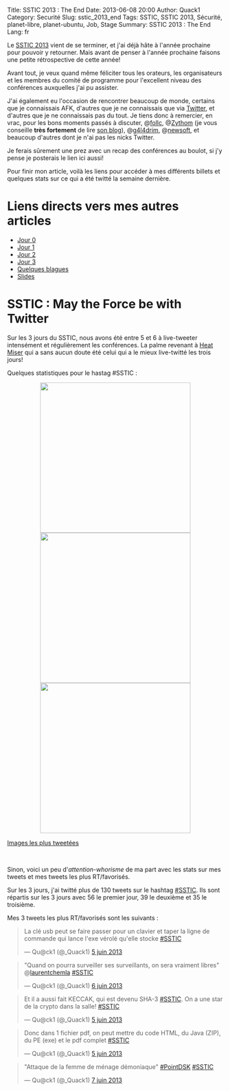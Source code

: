 Title: SSTIC 2013 : The End
Date: 2013-06-08 20:00
Author: Quack1
Category: Securité
Slug: sstic_2013_end
Tags: SSTIC, SSTIC 2013, Sécurité, planet-libre, planet-ubuntu, Job, Stage
Summary:  SSTIC 2013 : The End
Lang: fr

Le [SSTIC 2013](/category/SSTIC.html) vient de se terminer, et j'ai déjà hâte à l'année prochaine pour pouvoir y retourner. Mais avant de penser à l'année prochaine faisons une petite rétrospective de cette année!

Avant tout, je veux quand même féliciter tous les orateurs, les organisateurs et les membres du comité de programme pour l'excellent niveau des conférences auxquelles j'ai pu assister. 

J'ai également eu l'occasion de rencontrer beaucoup de monde, certains que je connaissais AFK, d'autres que je ne connaissais que via [Twitter](https://twitter.com/_Quack1), et d'autres que je ne connaissais pas du tout. Je tiens donc à remercier, en vrac, pour les bons moments passés à discuter, @[follc](https://twitter.com/follc), @[Zythom](https://twitter.com/Zythom) (je vous conseille **très fortement** de lire [son blog](http://zythom.blogspot.com)), @[g4l4drim](https://twitter.com/g4l4drim), @[newsoft](https://twitter.com/newsoft), et beaucoup d'autres dont je n'ai pas les nicks Twitter.

Je ferais sûrement une prez avec un recap des conférences au boulot, si j'y pense je posterais le lien ici aussi!

Pour finir mon article, voilà les liens pour accéder à mes différents billets et quelques stats sur ce qui a été twitté la semaine dernière.

# Liens directs vers mes autres articles

- [Jour 0](/sstic_2013_0.html)
- [Jour 1](/sstic_2013_1.html)
- [Jour 2](/sstic_2013_2.html)
- [Jour 3](/sstic_2013_3.html)
- [Quelques blagues](/sstic_2013_vannes.html)
- [Slides](/sstic_2013_slides.html)

# SSTIC : May the Force be with Twitter

Sur les 3 jours du SSTIC, nous avons été entre 5 et 6 à live-tweeter intensément et régulièrement les conférences. La palme revenant à [Heat Miser](https://twitter.com/H_Miser) qui a sans aucun doute été celui qui a le mieux live-twitté les trois jours!

Quelques statistiques pour le hastag #SSTIC :

<div align=center><a href="static/upload/sstic_2013_end_authors.png"><img src="static/upload/sstic_2013_end_authors.png" align="center" width="350"/></a></div>

<div align=center><a href="static/upload/sstic_2013_end_clients.png"><img src="static/upload/sstic_2013_end_clients.png" align="center" width="350"/></a></div>

<div align=center><a href="static/upload/sstic_2013_end_number.png"><img src="static/upload/sstic_2013_end_number.png" align="center" width="350"/></a></div>

[Images les plus tweetées](http://www.tweetarchivist.com/8c7bb518/3/media)

&nbsp;

Sinon, voici un peu d'_attention-whorisme_ de ma part avec les stats sur mes tweets et mes tweets les plus RT/favorisés.

Sur les 3 jours, j'ai twitté plus de 130 tweets sur le hashtag [#SSTIC](https://twitter.com/search/realtime?q=%23sstic&src=typd). Ils sont répartis sur les 3 jours avec 56 le premier jour, 39 le deuxième et 35 le troisième.

Mes 3 tweets les plus RT/favorisés sont les suivants : 

<blockquote class="twitter-tweet" lang="fr"><p>La clé usb peut se faire passer pour un clavier et taper la ligne de commande qui lance l'exe vérolé qu'elle stocke <a href="https://twitter.com/search/%23SSTIC">#SSTIC</a></p>&mdash; Qu@ck1 (@_Quack1) <a href="https://twitter.com/_Quack1/status/342282701774143490">5 juin 2013</a></blockquote>

<blockquote class="twitter-tweet" lang="fr"><p>"Quand on pourra surveiller ses surveillants, on sera vraiment libres" @<a href="https://twitter.com/laurentchemla">laurentchemla</a> <a href="https://twitter.com/search/%23SSTIC">#SSTIC</a></p>&mdash; Qu@ck1 (@_Quack1) <a href="https://twitter.com/_Quack1/status/342584488167108609">6 juin 2013</a></blockquote>

<blockquote class="twitter-tweet" lang="fr"><p>Et il a aussi fait KECCAK, qui est devenu SHA-3 <a href="https://twitter.com/search/%23SSTIC">#SSTIC</a>. On a une star de la crypto dans la salle! <a href="https://twitter.com/search/%23SSTIC">#SSTIC</a></p>&mdash; Qu@ck1 (@_Quack1) <a href="https://twitter.com/_Quack1/status/342197663405588480">5 juin 2013</a></blockquote>

<blockquote class="twitter-tweet" lang="fr"><p>Donc dans 1 fichier pdf, on peut mettre du code HTML, du Java (ZIP), du PE (exe) et le pdf complet <a href="https://twitter.com/search/%23SSTIC">#SSTIC</a></p>&mdash; Qu@ck1 (@_Quack1) <a href="https://twitter.com/_Quack1/status/342222366488817665">5 juin 2013</a></blockquote>

<blockquote class="twitter-tweet" lang="fr"><p>"Attaque de la femme de ménage démoniaque" <a href="https://twitter.com/search/%23PointDSK">#PointDSK</a> <a href="https://twitter.com/search/%23SSTIC">#SSTIC</a></p>&mdash; Qu@ck1 (@_Quack1) <a href="https://twitter.com/_Quack1/status/342990091679059968">7 juin 2013</a></blockquote>

<script async src="//platform.twitter.com/widgets.js" charset="utf-8"></script>